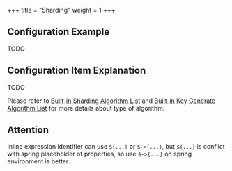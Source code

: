 +++
title = "Sharding"
weight = 1
+++

## Configuration Example

TODO

## Configuration Item Explanation

TODO

Please refer to [Built-in Sharding Algorithm List](/en/user-manual/shardingsphere-jdbc/configuration/built-in-algorithm/sharding) and [Built-in Key Generate Algorithm List](/en/user-manual/shardingsphere-jdbc/configuration/built-in-algorithm/keygen) for more details about type of algorithm.

## Attention

Inline expression identifier can use `${...}` or `$->{...}`, but `${...}` is conflict with spring placeholder of properties, so use `$->{...}` on spring environment is better.
